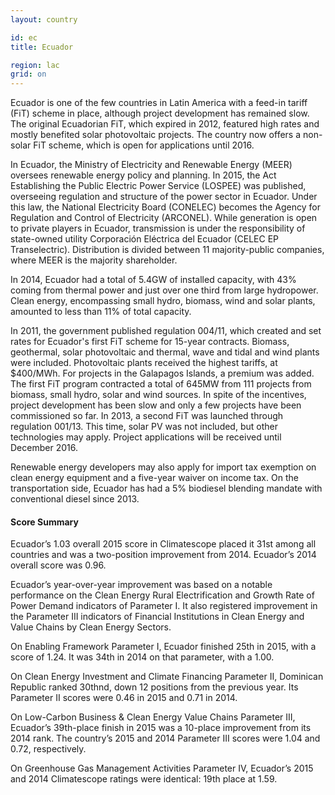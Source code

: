 ```yaml
---
layout: country

id: ec
title: Ecuador

region: lac
grid: on
---
```

Ecuador is one of the few countries in Latin America with a feed-in tariff (FiT) scheme in place, although project development has remained slow. The original Ecuadorian FiT, which expired in 2012, featured high rates and mostly benefited solar photovoltaic projects. The country now offers a non-solar FiT scheme, which is open for applications until 2016.

In Ecuador, the Ministry of Electricity and Renewable Energy (MEER) oversees renewable energy policy and planning.
In 2015, the Act Establishing the Public Electric Power Service (LOSPEE) was published, overseeing regulation and structure of the power sector in Ecuador. Under this law, the National Electricity Board (CONELEC) becomes the Agency for Regulation and Control of Electricity (ARCONEL). 
While generation is open to private players in Ecuador, transmission is under the responsibility of state-owned utility Corporación Eléctrica del Ecuador (CELEC EP Transelectric). Distribution is divided between 11 majority-public companies, where MEER is the majority shareholder. 

In 2014, Ecuador had a total of 5.4GW of installed capacity, with 43% coming from thermal power and just over one third from large hydropower. Clean energy, encompassing small hydro, biomass, wind and solar plants, amounted to less than 11% of total capacity.

In 2011, the government published regulation 004/11, which created and set rates for Ecuador's first FiT scheme for 15-year contracts. Biomass, geothermal, solar photovoltaic and thermal, wave and tidal and wind plants were included. Photovoltaic plants received the highest tariffs, at $400/MWh. For projects in the Galapagos Islands, a premium was added. The first FiT program contracted a total of 645MW from 111 projects from biomass, small hydro, solar and wind sources. In spite of the incentives, project development has been slow and only a few projects have been commissioned so far. 
In 2013, a second FiT was launched through regulation 001/13. This time, solar PV was not included, but other technologies may apply. Project applications will be received until December 2016.

Renewable energy developers may also apply for import tax exemption on clean energy equipment and a five-year waiver on income tax. On the transportation side, Ecuador has had a 5% biodiesel blending mandate with conventional diesel since 2013.

#### Score Summary

Ecuador’s 1.03 overall 2015 score in Climatescope placed it 31st among all countries and was a two-position improvement from 2014. Ecuador’s 2014 overall score was 0.96.

Ecuador’s year-over-year improvement was based on a notable performance on the Clean Energy Rural Electrification and Growth Rate of Power Demand indicators of Parameter I. It also registered improvement in the Parameter III indicators of Financial Institutions in Clean Energy and Value Chains by Clean Energy Sectors.

On Enabling Framework Parameter I, Ecuador finished 25th in 2015, with a score of 1.24. It was 34th in 2014 on that parameter, with a 1.00.

On Clean Energy Investment and Climate Financing Parameter II, Dominican Republic ranked 30thnd, down 12 positions from the previous year. Its Parameter II scores were 0.46 in 2015 and 0.71 in 2014.

On Low-Carbon Business & Clean Energy Value Chains Parameter III, Ecuador’s 39th-place finish in 2015 was a 10-place improvement from its 2014 rank. The country’s 2015 and 2014 Parameter III scores were 1.04 and 0.72, respectively.

On Greenhouse Gas Management Activities Parameter IV, Ecuador’s 2015 and 2014 Climatescope ratings were identical: 19th place at 1.59.
